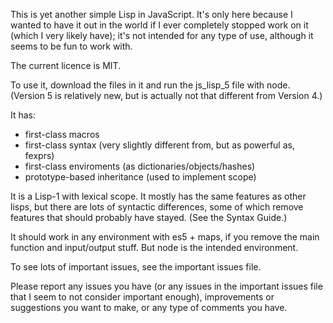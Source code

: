 This is yet another simple Lisp in JavaScript. It's only here because I wanted to have it out in the world if I ever completely stopped work on it (which I very likely have); it's not intended for any type of use, although it seems to be fun to work with.

The current licence is MIT.

To use it, download the files in it and run the js_lisp_5 file with node. (Version 5 is relatively new, but is actually not that different from Version 4.)

It has:

* first-class macros
* first-class syntax (very slightly different from, but as powerful as, fexprs)
* first-class enviroments (as dictionaries/objects/hashes)
* prototype-based inheritance (used to implement scope)

It is a Lisp-1 with lexical scope. It mostly has the same features as other lisps, but there are lots of syntactic differences, some of which remove features that should probably have stayed. (See the Syntax Guide.)

It should work in any environment with es5 + maps, if you remove the main function and input/output stuff. But node is the intended environment.

To see lots of important issues, see the important issues file.

Please report any issues you have (or any issues in the important issues file that I seem to not consider important enough), improvements or suggestions you want to make, or any type of comments you have.